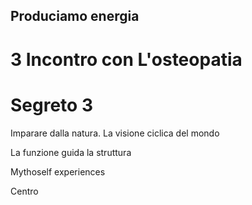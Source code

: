 
## Produciamo energia

# 3 Incontro con L'osteopatia

# Segreto 3 
Imparare dalla natura. La visione ciclica del mondo 

La funzione guida la struttura



Mythoself experiences

Centro
<!--stackedit_data:
eyJoaXN0b3J5IjpbLTMwMzA5NDY2Ml19
-->